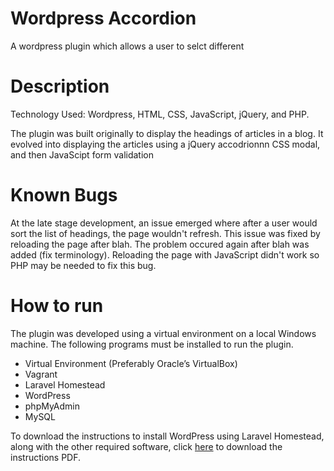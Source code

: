 # Wordpress Accordion
A wordpress plugin which allows a user to selct different

# Description
Technology Used: Wordpress, HTML, CSS, JavaScript, jQuery, and PHP.

The plugin was built originally to display the headings of articles in a blog. It evolved into displaying the articles using a jQuery accodrionnn CSS modal,
and then JavaScipt form validation

# Known Bugs
At the late stage development, an issue emerged where after a user would sort the list of headings, the page wouldn't refresh. This issue was fixed by reloading the page
after blah. The problem occured again after blah was added (fix terminology). Reloading the page with JavaScript didn't work so PHP may be needed to fix this bug.

# How to run
The plugin was developed using a virtual environment on a local Windows machine. The following programs must be installed to run the plugin.

* Virtual Environment (Preferably Oracle’s VirtualBox)
* Vagrant
* Laravel Homestead
* WordPress
* phpMyAdmin
* MySQL

To download the instructions to install WordPress using Laravel Homestead, along with the other required software, click [here](https://github.com/user-attachments/files/21222285/WordPress.Download.Instructions.docx.pdf) to download the instructions PDF.
